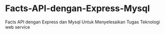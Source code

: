 # Facts-API-dengan-Express-Mysql
Facts API dengan Express dan Mysql Untuk Menyelesaikan Tugas Teknologi web service 
